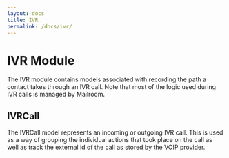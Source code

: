 ```yaml
---
layout: docs
title: IVR
permalink: /docs/ivr/
---
```


# IVR Module

The IVR module contains models associated with recording the path a contact
takes through an IVR call. Note that most of the logic used during IVR calls
is managed by Mailroom.

## IVRCall

The IVRCall model represents an incoming or outgoing IVR call. This is used
as a way of grouping the individual actions that took place on the call as
well as track the external id of the call as stored by the VOIP provider.
